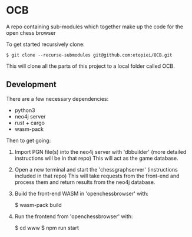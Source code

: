 # OCB

A repo containing sub-modules which together make up the code for the open chess browser

To get started recursively clone:

	$ git clone --recurse-submodules git@github.com:etopiei/OCB.git

This will clone all the parts of this project to a local folder called OCB.

## Development

There are a few necessary dependencies:

 - python3
 - neo4j server
 - rust + cargo
 - wasm-pack

Then to get going:

1. Import PGN file(s) into the neo4j server with 'dbbuilder' (more detailed instructions will be in that repo) This will act as the game database.

2. Open a new terminal and start the 'chessgraphserver' (instructions included in that repo) This will take requests from the front-end and process them and return results from the neo4j database.

3. Build the front-end WASM in 'openchessbrowser' with:

	$ wasm-pack build

4. Run the frontend from 'openchessbrowser' with:

	$ cd www
	$ npm run start
